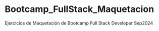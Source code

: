 # Bootcamp_FullStack_Maquetacion
Ejercicios de Maquetación de Bootcamp Full Stack Developer Sep2024
